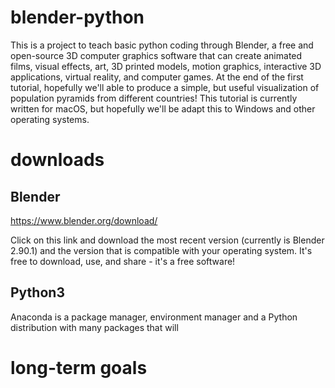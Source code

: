 # blender-python
This is a project to teach basic python coding through Blender, a free and open-source 3D computer graphics software that can create animated films, visual effects, art, 3D printed models, motion graphics, interactive 3D applications, virtual reality, and computer games.
At the end of the first tutorial, hopefully we'll able to produce a simple, but useful visualization of population pyramids from different countries! 
This tutorial is currently written for macOS, but hopefully we'll be adapt this to Windows and other operating systems. 

# downloads
## Blender
https://www.blender.org/download/

Click on this link and download the most recent version (currently is Blender 2.90.1) and the version that is compatible with your operating system. It's free to download, use, and share - it's a free software! 

## Python3
Anaconda is a package manager, environment manager and a Python distribution with many packages that will 

# long-term goals
